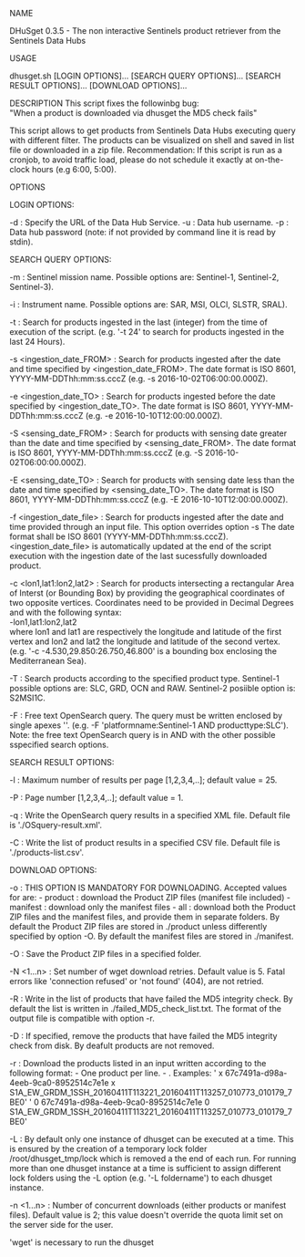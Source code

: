 NAME
 
  DHuSget 0.3.5 - The non interactive Sentinels product retriever from the Sentinels Data Hubs
 
USAGE
 
  dhusget.sh [LOGIN OPTIONS]... [SEARCH QUERY OPTIONS]... [SEARCH RESULT OPTIONS]... [DOWNLOAD OPTIONS]... 
 
DESCRIPTION
 This script fixes the followinbg bug:   
 "When a product is downloaded via dhusget the MD5 check fails" 
 
  This script allows to get products from Sentinels Data Hubs executing query with different filter. The products can be visualized on shell and saved in list file
  or downloaded in a zip file.
  Recommendation: If this script is run as a cronjob, to avoid traffic load, please do not schedule it exactly at on-the-clock hours (e.g 6:00, 5:00).
 
OPTIONS
 
  LOGIN OPTIONS:
 
   -d <DHuS URL>		      : Specify the URL of the Data Hub Service.
   -u <username>		      : Data hub username.
   -p <password>		      : Data hub password (note: if not provided by command line it is read by stdin).
 
 
  SEARCH QUERY OPTIONS:
 
   -m <mission name>		  : Sentinel mission name. Possible options are: Sentinel-1, Sentinel-2, Sentinel-3).

   -i <instrument name>		  : Instrument name. Possible options are: SAR, MSI, OLCI, SLSTR, SRAL).

   -t <time in hours>		  : Search for products ingested in the last <time in hours> (integer) from the time of
 				                execution of the script.
   				                (e.g. '-t 24' to search for products ingested in the last 24 Hours).

   -s <ingestion_date_FROM>	  : Search for products ingested after the date and time specified by <ingestion_date_FROM>.
   				                The date format is ISO 8601, YYYY-MM-DDThh:mm:ss.cccZ (e.g. -s 2016-10-02T06:00:00.000Z).

   -e <ingestion_date_TO>	  : Search for products ingested before the date specified by <ingestion_date_TO>.
   				                The date format is ISO 8601, YYYY-MM-DDThh:mm:ss.cccZ (e.g. -e 2016-10-10T12:00:00.000Z).

   -S <sensing_date_FROM>	  : Search for products with sensing date greater than the date and time specified by <sensing_date_FROM>.
   				                The date format is ISO 8601, YYYY-MM-DDThh:mm:ss.cccZ (e.g. -S 2016-10-02T06:00:00.000Z).

   -E <sensing_date_TO>		  : Search for products with sensing date less than the date and time specified by <sensing_date_TO>.
   				                The date format is ISO 8601, YYYY-MM-DDThh:mm:ss.cccZ (e.g. -E 2016-10-10T12:00:00.000Z).

   -f <ingestion_date_file>	  : Search for products ingested after the date and time provided through an input file. This option overrides option -s
							    The date format shall be ISO 8601 (YYYY-MM-DDThh:mm:ss.cccZ).
							    <ingestion_date_file> is automatically updated at the end of the script execution
							    with the ingestion date of the last sucessfully downloaded product.
 
   -c <lon1,lat1:lon2,lat2>   : Search for products intersecting a rectangular Area of Interst (or Bounding Box)
							    by providing the geographical coordinates of two opposite vertices. 
   				                Coordinates need to be provided in Decimal Degrees and with the following syntax:   
    				 -lon1,lat1:lon2,lat2   
 				where lon1 and lat1 are respectively the longitude and latitude of the first vertex and
 	    	                lon2 and lat2 the longitude and latitude of the second vertex.
   				(e.g. '-c -4.530,29.850:26.750,46.800' is a bounding box enclosing the Mediterranean Sea).
 
   -T <product type>		  : Search products according to the specified product type.
   				                Sentinel-1 possible options are:  SLC, GRD, OCN and RAW. 
   				                Sentinel-2 posiible option is: S2MSI1C.
 
   -F <free OpenSearch query> : Free text OpenSearch query. The query must be written enclosed by single apexes '<query>'. 
   				                (e.g. -F 'platformname:Sentinel-1 AND producttype:SLC'). 
   				                Note: the free text OpenSearch query is in AND with the other possible sspecified search options.
 
 
  SEARCH RESULT OPTIONS:
 
   -l <results>			      : Maximum number of results per page [1,2,3,4,..]; default value = 25.
 
   -P <page>			      : Page number [1,2,3,4,..]; default value = 1.
 
   -q <XMLfile>			      : Write the OpenSearch query results in a specified XML file. Default file is './OSquery-result.xml'.
 
   -C <CSVfile>			      : Write the list of product results in a specified CSV file. Default file is './products-list.csv'.
 
 
  DOWNLOAD OPTIONS:
 
   -o <download>		      : THIS OPTION IS MANDATORY FOR DOWNLOADING. Accepted values for <download> are:
   				  	               -  product : download the Product ZIP files (manifest file included)
   				  	               -  manifest : download only the manifest files
   				  	               -  all : download both the Product ZIP files and the manifest files, and provide them in separate folders.
                                By default the Product ZIP files are stored in ./product unless differently specified by option -O. 
								By default the manifest files are stored in ./manifest.
 
 
   -O <folder>			      : Save the Product ZIP files in a specified folder. 
 
   -N <1...n>			      : Set number of wget download retries. Default value is 5. Fatal errors like 'connection refused'
   				                or 'not found' (404), are not retried.
 
   -R <file>			      : Write in <file> the list of products that have failed the MD5 integrity check.
   				                By default the list is written in ./failed_MD5_check_list.txt.
   				                The format of the output file is compatible with option -r.
 
   -D  				          : If specified, remove the products that have failed the MD5 integrity check from disk.
   				                By deafult products are not removed.
 
   -r <file>			      : Download the products listed in an input <file> written according to the following format:
	   				               - One product per line.
	   				               - <space><one character><space><UUID><space><one character><space><filename>.
   			                    Examples:
   			                    ' x 67c7491a-d98a-4eeb-9ca0-8952514c7e1e x S1A_EW_GRDM_1SSH_20160411T113221_20160411T113257_010773_010179_7BE0'
   			                    ' 0 67c7491a-d98a-4eeb-9ca0-8952514c7e1e 0 S1A_EW_GRDM_1SSH_20160411T113221_20160411T113257_010773_010179_7BE0'
 
   -L <lock folder>		      : By default only one instance of dhusget can be executed at a time. This is ensured by the creation
   				                of a temporary lock folder /root/dhusget_tmp/lock which is removed a the end of each run.
   				                For running more than one dhusget instance at a time is sufficient to assign different lock folders
   				                using the -L option (e.g. '-L foldername') to each dhusget instance.
 
   -n <1...n>			      : Number of concurrent downloads (either products or manifest files). Default value is 2; this value
   				                doesn't override the quota limit set on the server side for the user.
 
 
 
   'wget' is necessary to run the dhusget
